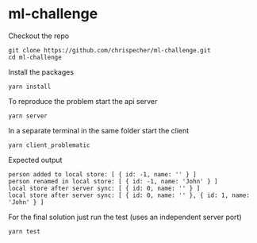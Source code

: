 # ml-challenge

Checkout the repo
```
git clone https://github.com/chrispecher/ml-challenge.git 
cd ml-challenge
```

Install the packages
```
yarn install
```

To reproduce the problem start the api server
```
yarn server
```

In a separate terminal in the same folder start the client
```
yarn client_problematic
```

Expected output
```
person added to local store: [ { id: -1, name: '' } ]
person renamed in local store: [ { id: -1, name: 'John' } ]
local store after server sync: [ { id: 0, name: '' } ]
local store after server sync: [ { id: 0, name: '' }, { id: 1, name: 'John' } ]
```

For the final solution just run the test (uses an independent server port)
```
yarn test
```
